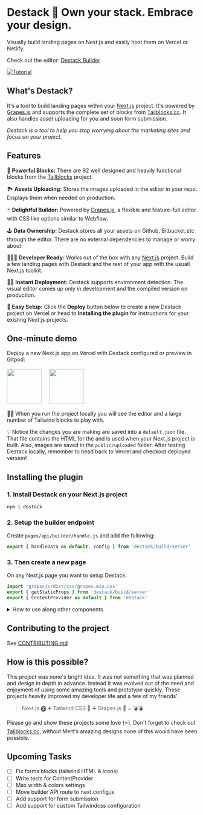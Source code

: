 # Destack 🔌 Own your stack. Embrace your design.

Visually build landing pages on Next.js and easily host them on Vercel or Netlify. 

Check out the editor: [Destack Builder](https://destack-page.vercel.app/)

<!-- <img src="https://github.com/LiveDuo/destack/raw/main/assets/logo_icons.png" width="100%"> -->

[![Tutorial](https://github.com/LiveDuo/destack/raw/main/assets/youtube_preview.jpg)](https://www.youtube.com/watch?v=zJoaxMX7AKM "Tutorial")

## What's Destack?

It's a tool to build landing pages within your [Next.js](https://nextjs.org/) project. It's powered by [Grapes.js](https://grapesjs.com/) and supports the complete set of blocks from [Tailblocks.cc](https://tailblocks.cc/). It also handles asset uploading for you and soon form submission. 

*Destack is a tool to help you stop worrying about the marketing sites and focus on your project.*

## Features

🧱 **Powerful Blocks:** There are 92 well designed and heavily functional blocks from the [Tailblocks](https://tailblocks.cc/) project.

🏞 **Assets Uploading:** Stores the images uploaded in the editor in your repo. Displays them when needed on production.

🃏 **Delightful Builder:** Powered by [Grapes.js](https://grapesjs.com/), a flexible and feature-full editor with CSS like options similar to Webflow.

🕹 **Data Ownership:** Destack stores all your assets on Github, Bitbucket etc through the editor. There are no external dependencies to manage or worry about.

👩🏻‍💻 **Developer Ready:** Works out of the box with any [Next.js](https://nextjs.org/) project. Build a few landing pages with Destack and the rest of your app with the usuall Next.js toolkit.

🏃🏽 **Instant Deployment:** Destack supports environment detection. The visual editor comes up only in development and the compiled version on production.

📸 **Easy Setup:** Click the **Deploy** button below to create a new Destack project on Vercel or head to **Installing the plugin** for instructions for your existing Next.js projects.


## One-minute demo

Deploy a new Next.js app on Vercel with Destack configured or preview in Gitpod:\
\
[<img src="https://github.com/LiveDuo/destack/raw/main/assets/vercel_big.png" width="92">](https://vercel.com/new/git/external?repository-url=https://github.com/LiveDuo/destack-starter&project-name=destack-starter&repository-name=destack-starter)
&nbsp;&nbsp;&nbsp;
[<img src="https://github.com/LiveDuo/destack/raw/main/assets/gitpod_big.png" width="92">](https://gitpod.io/#https://github.com/LiveDuo/destack-starter)

👨‍💻 When you run the project locally you will see the editor and a large number of Tailwind blocks to play with. 

💡 Notice the changes you are making are saved into a `default.json` file. That file contains the HTML for the and is used when your Next.js project is built. Also, images are saved in the `public/uploaded` folder. After testing Destack locally, remember to head back to Vercel and checkout deployed version!

## Installing the plugin

### 1. Install Destack on your Next.js project
```sh
npm i destack
```

### 2. Setup the builder endpoint

Create `pages/api/builder/handle.js` and add the following:
```js
export { handleData as default, config } from 'destack/build/server'
```

### 3. Then create a new page
On any Next.js page you want to setup Destack:
```js
import 'grapesjs/dist/css/grapes.min.css'
export { getStaticProps } from 'destack/build/server'
export { ContentProvider as default } from 'destack'
```

<details>
<summary>How to use along other components</summary>
<br>

```js
import { ContentProvider } from 'destack'
import 'grapesjs/dist/css/grapes.min.css'

export { getStaticProps } from 'destack/build/server'

export default function Page(props) { 
    return (
        <div style={{height: '100%'}}>
            <span>Hello world</span>
            <ContentProvider {...props}/>
        </div>)
}
```
</details>

## Contributing to the project
  See [CONTRIBUTING.md](CONTRIBUTING.md)
<br>

## How is this possible?

This project was none's bright idea. It was not something that was planned and design in depth in advance. Instead it was evolved out of the need and enjoyment of using some amazing tools and prototype quickly. These projects heavily improved my developer life and a few of my friends'.

> Next.js 🅧 ➕ Tailwind CSS 🍃 ➕ Grapes.js 🍇 = 💣💣

Please go and show these projects some love (⭐️). Don't forget to check out [Tailblocks.cc](https://tailblocks.cc/), without Mert's amazing designs none of this would have been possible.

## Upcoming Tasks
- [ ] Fix forms blocks (tailwind HTML & icons)
- [ ] Write tests for ContentProvider
- [ ] Max width & colors settings
- [ ] Move builder API route to next.config.js
- [ ] Add support for form submission
- [ ] Add support for custom Tailwindcss configuration
